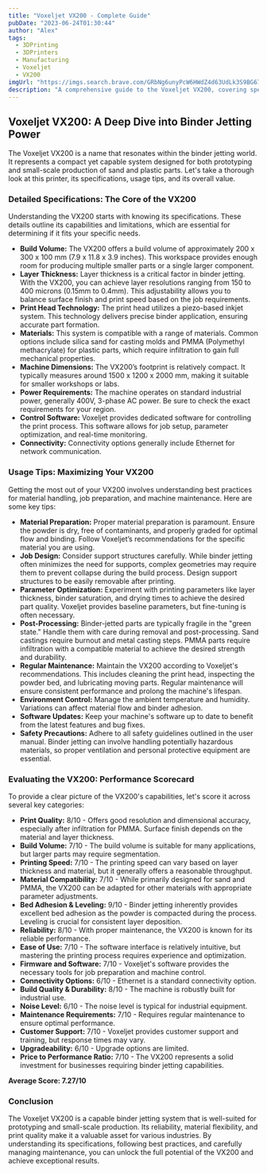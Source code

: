 ```yaml
---
title: "Voxeljet VX200 - Complete Guide"
pubDate: "2023-06-24T01:30:44"
author: "Alex"
tags:
  - 3DPrinting
  - 3DPrinters
  - Manufacturing
  - Voxeljet
  - VX200
imgUrl: "https://imgs.search.brave.com/GRbNg6unyPcW6HWdZ4d63UdLk3S9BG67TCMHYPIDkCQ/rs:fit:860:0:0:0/g:ce/aHR0cHM6Ly93d3cu/YW5pd2FhLmNvbS93/cC1jb250ZW50L3Vw/bG9hZHMvMjAxMy8x/MC8zRC1wcmludGVy/LXZveGVsamV0LVZY/MjAwLXBlcnNwZWN0/aXZlLTQ1MHg0NTAu/anBn"
description: "A comprehensive guide to the Voxeljet VX200, covering specifications, usage tips, and comparisons with similar products."
---
```



## Voxeljet VX200: A Deep Dive into Binder Jetting Power

The Voxeljet VX200 is a name that resonates within the binder jetting world. It represents a compact yet capable system designed for both prototyping and small-scale production of sand and plastic parts. Let's take a thorough look at this printer, its specifications, usage tips, and its overall value.

### Detailed Specifications: The Core of the VX200

Understanding the VX200 starts with knowing its specifications. These details outline its capabilities and limitations, which are essential for determining if it fits your specific needs.

*   **Build Volume:** The VX200 offers a build volume of approximately 200 x 300 x 100 mm (7.9 x 11.8 x 3.9 inches). This workspace provides enough room for producing multiple smaller parts or a single larger component.
*   **Layer Thickness:** Layer thickness is a critical factor in binder jetting. With the VX200, you can achieve layer resolutions ranging from 150 to 400 microns (0.15mm to 0.4mm). This adjustability allows you to balance surface finish and print speed based on the job requirements.
*   **Print Head Technology:** The print head utilizes a piezo-based inkjet system. This technology delivers precise binder application, ensuring accurate part formation.
*   **Materials:** This system is compatible with a range of materials. Common options include silica sand for casting molds and PMMA (Polymethyl methacrylate) for plastic parts, which require infiltration to gain full mechanical properties.
*   **Machine Dimensions:** The VX200’s footprint is relatively compact. It typically measures around 1500 x 1200 x 2000 mm, making it suitable for smaller workshops or labs.
*   **Power Requirements:** The machine operates on standard industrial power, generally 400V, 3-phase AC power. Be sure to check the exact requirements for your region.
*   **Control Software:** Voxeljet provides dedicated software for controlling the print process. This software allows for job setup, parameter optimization, and real-time monitoring.
*   **Connectivity:** Connectivity options generally include Ethernet for network communication.

### Usage Tips: Maximizing Your VX200

Getting the most out of your VX200 involves understanding best practices for material handling, job preparation, and machine maintenance. Here are some key tips:

*   **Material Preparation:** Proper material preparation is paramount. Ensure the powder is dry, free of contaminants, and properly graded for optimal flow and binding. Follow Voxeljet’s recommendations for the specific material you are using.
*   **Job Design:** Consider support structures carefully. While binder jetting often minimizes the need for supports, complex geometries may require them to prevent collapse during the build process. Design support structures to be easily removable after printing.
*   **Parameter Optimization:** Experiment with printing parameters like layer thickness, binder saturation, and drying times to achieve the desired part quality. Voxeljet provides baseline parameters, but fine-tuning is often necessary.
*   **Post-Processing:** Binder-jetted parts are typically fragile in the "green state." Handle them with care during removal and post-processing. Sand castings require burnout and metal casting steps. PMMA parts require infiltration with a compatible material to achieve the desired strength and durability.
*   **Regular Maintenance:** Maintain the VX200 according to Voxeljet's recommendations. This includes cleaning the print head, inspecting the powder bed, and lubricating moving parts. Regular maintenance will ensure consistent performance and prolong the machine's lifespan.
*   **Environment Control:** Manage the ambient temperature and humidity. Variations can affect material flow and binder adhesion.
*   **Software Updates:** Keep your machine's software up to date to benefit from the latest features and bug fixes.
*   **Safety Precautions:** Adhere to all safety guidelines outlined in the user manual. Binder jetting can involve handling potentially hazardous materials, so proper ventilation and personal protective equipment are essential.

### Evaluating the VX200: Performance Scorecard

To provide a clear picture of the VX200's capabilities, let's score it across several key categories:

*   **Print Quality:** 8/10 - Offers good resolution and dimensional accuracy, especially after infiltration for PMMA. Surface finish depends on the material and layer thickness.
*   **Build Volume:** 7/10 - The build volume is suitable for many applications, but larger parts may require segmentation.
*   **Printing Speed:** 7/10 - The printing speed can vary based on layer thickness and material, but it generally offers a reasonable throughput.
*   **Material Compatibility:** 7/10 - While primarily designed for sand and PMMA, the VX200 can be adapted for other materials with appropriate parameter adjustments.
*   **Bed Adhesion & Leveling:** 9/10 - Binder jetting inherently provides excellent bed adhesion as the powder is compacted during the process. Leveling is crucial for consistent layer deposition.
*   **Reliability:** 8/10 - With proper maintenance, the VX200 is known for its reliable performance.
*   **Ease of Use:** 7/10 - The software interface is relatively intuitive, but mastering the printing process requires experience and optimization.
*   **Firmware and Software:** 7/10 - Voxeljet's software provides the necessary tools for job preparation and machine control.
*   **Connectivity Options:** 6/10 - Ethernet is a standard connectivity option.
*   **Build Quality & Durability:** 8/10 - The machine is robustly built for industrial use.
*   **Noise Level:** 6/10 - The noise level is typical for industrial equipment.
*   **Maintenance Requirements:** 7/10 - Requires regular maintenance to ensure optimal performance.
*   **Customer Support:** 7/10 - Voxeljet provides customer support and training, but response times may vary.
*   **Upgradeability:** 6/10 - Upgrade options are limited.
*   **Price to Performance Ratio:** 7/10 - The VX200 represents a solid investment for businesses requiring binder jetting capabilities.

**Average Score: 7.27/10**

### Conclusion

The Voxeljet VX200 is a capable binder jetting system that is well-suited for prototyping and small-scale production. Its reliability, material flexibility, and print quality make it a valuable asset for various industries. By understanding its specifications, following best practices, and carefully managing maintenance, you can unlock the full potential of the VX200 and achieve exceptional results.

